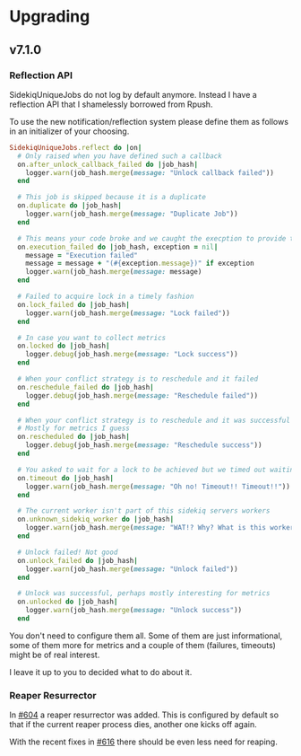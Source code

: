 # Upgrading

## v7.1.0

### Reflection API

SidekiqUniqueJobs do not log by default anymore. Instead I have a reflection API that I shamelessly borrowed from Rpush.

To use the new notification/reflection system please define them as follows in an initializer of your choosing.

```ruby
SidekiqUniqueJobs.reflect do |on|
  # Only raised when you have defined such a callback
  on.after_unlock_callback_failed do |job_hash|
    logger.warn(job_hash.merge(message: "Unlock callback failed"))
  end

  # This job is skipped because it is a duplicate
  on.duplicate do |job_hash|
    logger.warn(job_hash.merge(message: "Duplicate Job"))
  end

  # This means your code broke and we caught the execption to provide this reflection for you. It allows your to gather metrics and details about the error. Those details allow you to act on it as you see fit.
  on.execution_failed do |job_hash, exception = nil|
    message = "Execution failed"
    message = message + "(#{exception.message})" if exception
    logger.warn(job_hash.merge(message: message)
  end

  # Failed to acquire lock in a timely fashion
  on.lock_failed do |job_hash|
    logger.warn(job_hash.merge(message: "Lock failed"))
  end

  # In case you want to collect metrics
  on.locked do |job_hash|
    logger.debug(job_hash.merge(message: "Lock success"))
  end

  # When your conflict strategy is to reschedule and it failed
  on.reschedule_failed do |job_hash|
    logger.debug(job_hash.merge(message: "Reschedule failed"))
  end

  # When your conflict strategy is to reschedule and it was successful
  # Mostly for metrics I guess
  on.rescheduled do |job_hash|
    logger.debug(job_hash.merge(message: "Reschedule success"))
  end

  # You asked to wait for a lock to be achieved but we timed out waiting
  on.timeout do |job_hash|
    logger.warn(job_hash.merge(message: "Oh no! Timeout!! Timeout!!"))
  end

  # The current worker isn't part of this sidekiq servers workers
  on.unknown_sidekiq_worker do |job_hash|
    logger.warn(job_hash.merge(message: "WAT!? Why? What is this worker?"))
  end

  # Unlock failed! Not good
  on.unlock_failed do |job_hash|
    logger.warn(job_hash.merge(message: "Unlock failed"))
  end

  # Unlock was successful, perhaps mostly interesting for metrics
  on.unlocked do |job_hash|
    logger.warn(job_hash.merge(message: "Unlock success"))
  end
```

You don't need to configure them all. Some of them are just informational, some of them more for metrics and a couple of them (failures, timeouts) might be of real interest.

I leave it up to you to decided what to do about it.

### Reaper Resurrector

In [#604](https://github.com/mhenrixon/sidekiq-unique-jobs/pull/604) a reaper resurrector was added. This is configured by default so that if the current reaper process dies, another one kicks off again.

With the recent fixes in [#616](https://github.com/mhenrixon/sidekiq-unique-jobs/pull/616) there should be even less need for reaping.


